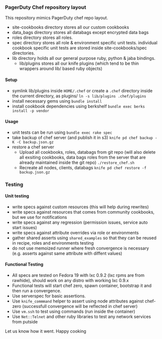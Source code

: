### PagerDuty Chef repository layout

This repository mimics PagerDuty chef repo layout.

- site-cookbooks directory stores all our custom cookbooks
- data_bags directory stores all databags except encrypted data bags
- roles directory stores all roles.
- spec directory stores all role & environment specific unit tests. individual cookbook specific unit tests are stored inside site-cookbooks<cookbook name>/spec directories.
- lib directory holds all our general purpose ruby, python & jaba bindings.
  -  lib/plugins stores all our knife plugins (which tend to be thin wrappers around lib/ based ruby objects)

#### Setup
- symlink lib/plugins inside ```HOME/.chef``` or create a ```.chef``` directory inside the current directory, as plugins/
  ```ln -s lib/plugins .chef/plugins```
- install necessary gems using ```bundle install```
- install cookbook dependencies using berkshelf ```bundle exec berks install -p vendor```


#### Usage
- unit tests can be run using ```bundle exec rake spec```
- take backup of chef server (and publish it in s3)
  ```knife pd chef backup -K -C backup.json.gz```
- restore a chef server
  - Upload all cookbooks, roles, databags from git repo (will also delete all exsiting cookbooks, data bags roles from the server that are already maintained inside the git repo) 
  ```./restore_chef.sh ```
  - Recreate all nodes, clients, databags
  ```knife pd chef restore -f backup.json.gz```

### Testing
#### Unit testing
- write specs against custom resources (this will help during rewrites)
- write specs against resources that comes from community cookbooks, but we use for notifications
- write specs against any regression (permission issues, service auto start issues)
- write specs against attribute overrides via role or environments
- gather shared asserts using ```shared_examples``` so that they can be reused in recipe, roles and environments testing
- do not use memoized runner where fresh convergence is necessary (e.g. asserts against same attribute with diffent values)
#### Functional Testing
- All specs are tested on Fedora 19 with lxc 0.9.2 (lxc rpms are from rawhide), should work on any distro with working lxc 0.9.x
- Functional tests will start chef zero, spawn container, bootstrap it and then run a convergence.
- Use serverspec for basic assertions.
- Use ```knife_commmand``` helper to assert using node attributes against chef-zero (successfull convergence will be reflected in chef server)
- Use ```vm.ssh``` to test using commands (run inside the container)
- Use ``Net::Telnet`` and other ruby libraries to test any network services from putside

Let us know how it went. Happy cooking

